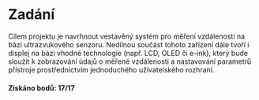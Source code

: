# Zadání

Cílem projektu je navrhnout vestavěný systém pro měření vzdálenosti na bázi ultrazvukového senzoru. Nedílnou součást tohoto zařízení dále tvoří i displej na bázi vhodné technologie (např. LCD, OLED či e-ink), který bude sloužit k zobrazování údajů o měřené vzdálenosti a nastavování parametrů přístroje prostřednictvím jednoduchého uživatelského rozhraní. 

#### Získáno bodů: 17/17